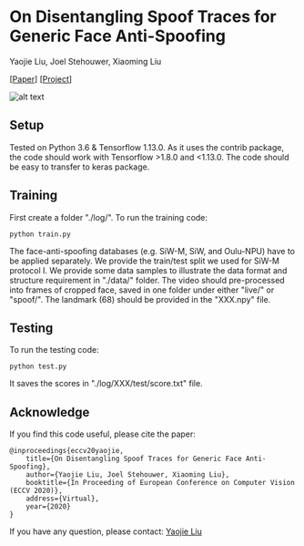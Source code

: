 # On Disentangling Spoof Traces for Generic Face Anti-Spoofing
Yaojie Liu, Joel Stehouwer, Xiaoming Liu

[[Paper](http://cvlab.cse.msu.edu/pdfs/liu_stehouwer_liu_eccv2020.pdf)]
[[Project](http://cvlab.cse.msu.edu/project-face-anti.html)]

![alt text](https://yaojieliu.github.io/images/figure2-1.png)

## Setup
Tested on Python 3.6 & Tensorflow 1.13.0. As it uses the contrib package, the code should work with Tensorflow >1.8.0 and <1.13.0. The code should be easy to transfer to keras package.

## Training
First create a folder "./log/". To run the training code:

    python train.py

The face-anti-spoofing databases (e.g. SiW-M, SiW, and Oulu-NPU) have to be applied separately. We provide the train/test split we used for SiW-M protocol I. We provide some data samples to illustrate the data format and structure requirement in "./data/" folder. The video should pre-processed into frames of cropped face, saved in one folder under either "live/" or "spoof/". The landmark (68) should be provided in the "XXX.npy" file.

## Testing
To run the testing code:

    python test.py

It saves the scores in "./log/XXX/test/score.txt" file.

## Acknowledge
If you find this code useful, please cite the paper:

    @inproceedings{eccv20yaojie,
        title={On Disentangling Spoof Traces for Generic Face Anti-Spoofing},
        author={Yaojie Liu, Joel Stehouwer, Xiaoming Liu},
        booktitle={In Proceeding of European Conference on Computer Vision (ECCV 2020)},
        address={Virtual},
        year={2020}
    }
    
If you have any question, please contact: [Yaojie Liu](liuyaoj1@msu.edu) 
   
